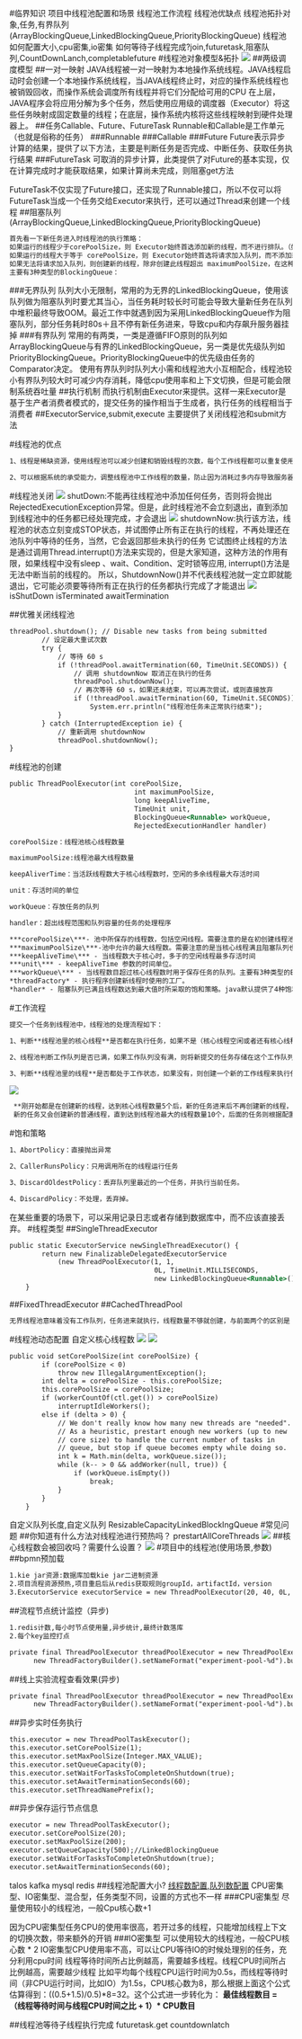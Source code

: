 #临界知识
项目中线程池配置和场景
线程池工作流程
线程池优缺点
线程池拓扑对象,任务,有界队列(ArrayBlockingQueue,LinkedBlockingQueue,PriorityBlockingQueue)
线程池如何配置大小,cpu密集,io密集
如何等待子线程完成?join,futuretask,阻塞队列,CountDownLanch,completablefuture
#线程池对象模型&拓扑
![](.z_线程池问题清单_images/线程池.png)
##两级调度模型
##一对一映射
JAVA线程被一对一映射为本地操作系统线程。JAVA线程启动时会创建一个本地操作系统线程，当JAVA线程终止时，对应的操作系统线程也被销毁回收，而操作系统会调度所有线程并将它们分配给可用的CPU
在上层，JAVA程序会将应用分解为多个任务，然后使用应用级的调度器（Executor）将这些任务映射成固定数量的线程；在底层，操作系统内核将这些线程映射到硬件处理器上。
##任务Callable、Future、FutureTask
Runnable和Callable是工作单元（也就是俗称的任务）
###Runnable
###Callable
###Future
Future表示异步计算的结果，提供了以下方法，主要是判断任务是否完成、中断任务、获取任务执行结果
###FutureTask
可取消的异步计算，此类提供了对Future的基本实现，仅在计算完成时才能获取结果，如果计算尚未完成，则阻塞get方法

FutureTask不仅实现了Future接口，还实现了Runnable接口，所以不仅可以将FutureTask当成一个任务交给Executor来执行，还可以通过Thread来创建一个线程
##阻塞队列(ArrayBlockingQueue,LinkedBlockingQueue,PriorityBlockingQueue)
```asp
首先看一下新任务进入时线程池的执行策略：
如果运行的线程少于corePoolSize，则 Executor始终首选添加新的线程，而不进行排队。（如果当前运行的线程小于corePoolSize，则任务根本不会存入queue中，而是直接运行）
如果运行的线程大于等于 corePoolSize，则 Executor始终首选将请求加入队列，而不添加新的线程。
如果无法将请求加入队列，则创建新的线程，除非创建此线程超出 maximumPoolSize，在这种情况下，任务将被拒绝。
主要有3种类型的BlockingQueue：
```
###无界队列
队列大小无限制，常用的为无界的LinkedBlockingQueue，使用该队列做为阻塞队列时要尤其当心，当任务耗时较长时可能会导致大量新任务在队列中堆积最终导致OOM。最近工作中就遇到因为采用LinkedBlockingQueue作为阻塞队列，部分任务耗时80s＋且不停有新任务进来，导致cpu和内存飙升服务器挂掉
###有界队列
常用的有两类，一类是遵循FIFO原则的队列如ArrayBlockingQueue与有界的LinkedBlockingQueue，另一类是优先级队列如PriorityBlockingQueue。PriorityBlockingQueue中的优先级由任务的Comparator决定。
使用有界队列时队列大小需和线程池大小互相配合，线程池较小有界队列较大时可减少内存消耗，降低cpu使用率和上下文切换，但是可能会限制系统吞吐量
##执行机制
而执行机制由Executor来提供。这样一来Executor是基于生产者消费者模式的，提交任务的操作相当于生成者，执行任务的线程相当于消费者
##ExecutorService,submit,execute
主要提供了关闭线程池和submit方法

#线程池的优点
```asp
1、线程是稀缺资源，使用线程池可以减少创建和销毁线程的次数，每个工作线程都可以重复使用

2、可以根据系统的承受能力，调整线程池中工作线程的数量，防止因为消耗过多内存导致服务器崩溃
```
#线程池关闭
![](.z_线程池问题清单_images/44da4ab6.png)
shutDown:不能再往线程池中添加任何任务，否则将会抛出RejectedExecutionException异常。但是，此时线程池不会立刻退出，直到添加到线程池中的任务都已经处理完成，才会退出
![](.z_线程池问题清单_images/fbfae640.png)
shutdownNow:执行该方法，线程池的状态立刻变成STOP状态，并试图停止所有正在执行的线程，不再处理还在池队列中等待的任务，当然，它会返回那些未执行的任务
它试图终止线程的方法是通过调用Thread.interrupt()方法来实现的，但是大家知道，这种方法的作用有限，如果线程中没有sleep 、wait、Condition、定时锁等应用, interrupt()方法是无法中断当前的线程的。
所以，ShutdownNow()并不代表线程池就一定立即就能退出，它可能必须要等待所有正在执行的任务都执行完成了才能退出
![](.z_线程池问题清单_images/b84510f4.png)
[](https://www.cnblogs.com/aspirant/p/10265863.html)
isShutDown
isTerminated
awaitTermination
[](https://segmentfault.com/a/1190000038258152)

[](https://segmentfault.com/a/1190000021302247)
##优雅关闭线程池
```asp
threadPool.shutdown(); // Disable new tasks from being submitted
        // 设定最大重试次数
        try {
            // 等待 60 s
            if (!threadPool.awaitTermination(60, TimeUnit.SECONDS)) {
                // 调用 shutdownNow 取消正在执行的任务
                threadPool.shutdownNow();
                // 再次等待 60 s，如果还未结束，可以再次尝试，或则直接放弃
                if (!threadPool.awaitTermination(60, TimeUnit.SECONDS))
                    System.err.println("线程池任务未正常执行结束");
            }
        } catch (InterruptedException ie) {
            // 重新调用 shutdownNow
            threadPool.shutdownNow();
}
```
#线程池的创建
```asp
public ThreadPoolExecutor(int corePoolSize,
                               int maximumPoolSize,
                               long keepAliveTime,
                               TimeUnit unit,
                               BlockingQueue<Runnable> workQueue,
                               RejectedExecutionHandler handler) 
```
```asp
corePoolSize：线程池核心线程数量

maximumPoolSize:线程池最大线程数量

keepAliverTime：当活跃线程数大于核心线程数时，空闲的多余线程最大存活时间

unit：存活时间的单位

workQueue：存放任务的队列

handler：超出线程范围和队列容量的任务的处理程序
```

```asp
***corePoolSize\***- 池中所保存的线程数，包括空闲线程。需要注意的是在初创建线程池时线程不会立即启动，直到有任务提交才开始启动线程并逐渐时线程数目达到corePoolSize。若想一开始就创建所有核心线程需调用prestartAllCoreThreads方法。
***maximumPoolSize\***-池中允许的最大线程数。需要注意的是当核心线程满且阻塞队列也满时才会判断当前线程数是否小于最大线程数，并决定是否创建新线程。
***keepAliveTime\*** - 当线程数大于核心时，多于的空闲线程最多存活时间
***unit\*** - keepAliveTime 参数的时间单位。
***workQueue\*** - 当线程数目超过核心线程数时用于保存任务的队列。主要有3种类型的BlockingQueue可供选择：无界队列，有界队列和同步移交。将在下文中详细阐述。从参数中可以看到，此队列仅保存实现Runnable接口的任务。
*threadFactory* - 执行程序创建新线程时使用的工厂。
*handler* - 阻塞队列已满且线程数达到最大值时所采取的饱和策略。java默认提供了4种饱和策略的实现方式：中止、抛弃、抛弃最旧的、调用者运行。将在下文中详细阐述。
```
#工作流程
```asp
提交一个任务到线程池中，线程池的处理流程如下：

1、判断**线程池里的核心线程**是否都在执行任务，如果不是（核心线程空闲或者还有核心线程没有被创建）则创建一个新的工作线程来执行任务。如果核心线程都在执行任务，则进入下个流程。

2、线程池判断工作队列是否已满，如果工作队列没有满，则将新提交的任务存储在这个工作队列里。如果工作队列满了，则进入下个流程。

3、判断**线程池里的线程**是否都处于工作状态，如果没有，则创建一个新的工作线程来执行任务。如果已经满了，则交给饱和策略来处理这个任务。
```
![](.z_线程池问题清单_images/723ed68f.png)
```asp
 **刚开始都是在创建新的线程，达到核心线程数量5个后，新的任务进来后不再创建新的线程，而是将任务加入工作队列，任务队列到达上线5个后，
 新的任务又会创建新的普通线程，直到达到线程池最大的线程数量10个，后面的任务则根据配置的饱和策略来处理。我们这里没有具体配置，使用的是默认的配置AbortPolicy:直接抛出异常。**
```
#饱和策略
```asp
1、AbortPolicy：直接抛出异常

2、CallerRunsPolicy：只用调用所在的线程运行任务

3、DiscardOldestPolicy：丢弃队列里最近的一个任务，并执行当前任务。

4、DiscardPolicy：不处理，丢弃掉。
```
在某些重要的场景下，可以采用记录日志或者存储到数据库中，而不应该直接丢弃。
#线程类型
##SingleThreadExecutor
```asp
public static ExecutorService newSingleThreadExecutor() {
        return new FinalizableDelegatedExecutorService
            (new ThreadPoolExecutor(1, 1,
                                    0L, TimeUnit.MILLISECONDS,
                                    new LinkedBlockingQueue<Runnable>()));
    }
```
##FixedThreadExecutor
##CachedThreadPool
```asp
无界线程池意味着没有工作队列，任务进来就执行，线程数量不够就创建，与前面两个的区别是：空闲的线程会被回收掉，空闲的时间是60s。这个适用于执行很多短期异步的小程序或者负载较轻的服务器
```
#线程池动态配置
[](https://mp.weixin.qq.com/s?__biz=Mzg3NjU3NTkwMQ==&mid=2247505103&idx=1&sn=a041dbec689cec4f1bbc99220baa7219&source=41#wechat_redirect)
自定义核心线程数
![](.z_线程池问题清单_images/95510963.png)
![](.z_线程池问题清单_images/53a06f13.png)
```asp
public void setCorePoolSize(int corePoolSize) {
        if (corePoolSize < 0)
            throw new IllegalArgumentException();
        int delta = corePoolSize - this.corePoolSize;
        this.corePoolSize = corePoolSize;
        if (workerCountOf(ctl.get()) > corePoolSize)
            interruptIdleWorkers();
        else if (delta > 0) {
            // We don't really know how many new threads are "needed".
            // As a heuristic, prestart enough new workers (up to new
            // core size) to handle the current number of tasks in
            // queue, but stop if queue becomes empty while doing so.
            int k = Math.min(delta, workQueue.size());
            while (k-- > 0 && addWorker(null, true)) {
                if (workQueue.isEmpty())
                    break;
            }
        }
    }
```
自定义队列长度,自定义队列
ResizableCapacityLinkedBlockIngQueue
#常见问题
##你知道有什么方法对线程池进行预热吗？
prestartAllCoreThreads
![](.z_线程池问题清单_images/95ffa139.png)
##核心线程数会被回收吗？需要什么设置？
![](.z_线程池问题清单_images/024ff8a5.png)
#项目中的线程池(使用场景,参数)
##bpmn预加载
```asp
1.kie jar资源:数据库加载kie jar二进制资源
2.项目流程资源预热,项目重启后从redis获取规则groupId，artifactId，version
3.ExecutorService executorService = new ThreadPoolExecutor(20, 40, 0L, TimeUnit.SECONDS, new LinkedBlockingQueue<>(1024), namedThreadFactory, new ThreadPoolExecutor.AbortPolicy());
```
##流程节点统计监控（异步)
```asp
1.redis计数,每小时节点使用量,异步统计,最终计数落库
2.每个key监控打点
```
```asp
private final ThreadPoolExecutor threadPoolExecutor = new ThreadPoolExecutor(10, 10, 0L, TimeUnit.MILLISECONDS, new ArrayBlockingQueue<>(1024),
      new ThreadFactoryBuilder().setNameFormat("experiment-pool-%d").build());
```
##线上实验流程查看效果(异步)
```asp
private final ThreadPoolExecutor threadPoolExecutor = new ThreadPoolExecutor(10, 10, 0L, TimeUnit.MILLISECONDS, new ArrayBlockingQueue<>(1024),
      new ThreadFactoryBuilder().setNameFormat("experiment-pool-%d").build());
```
##异步实时任务执行
```asp
this.executor = new ThreadPoolTaskExecutor();
this.executor.setCorePoolSize(1);
this.executor.setMaxPoolSize(Integer.MAX_VALUE);
this.executor.setQueueCapacity(0);
this.executor.setWaitForTasksToCompleteOnShutdown(true);
this.executor.setAwaitTerminationSeconds(60);
this.executor.setThreadNamePrefix();
```
##异步保存运行节点信息
```asp
executor = new ThreadPoolTaskExecutor();
executor.setCorePoolSize(20);
executor.setMaxPoolSize(200);
executor.setQueueCapacity(500);//LinkedBlockingQueue
executor.setWaitForTasksToCompleteOnShutdown(true);
executor.setAwaitTerminationSeconds(60);
```
talos
kafka
mysql
redis
##线程池配置大小?
[线程数配置,队列数配置](https://www.modb.pro/db/65544)
CPU密集型、IO密集型、混合型，任务类型不同，设置的方式也不一样
###CPU密集型
尽量使用较小的线程池，一般Cpu核心数+1

因为CPU密集型任务CPU的使用率很高，若开过多的线程，只能增加线程上下文的切换次数，带来额外的开销
###IO密集型
可以使用较大的线程池，一般CPU核心数 * 2
IO密集型CPU使用率不高，可以让CPU等待IO的时候处理别的任务，充分利用cpu时间
线程等待时间所占比例越高，需要越多线程。线程CPU时间所占比例越高，需要越少线程
比如平均每个线程CPU运行时间为0.5s，而线程等待时间（非CPU运行时间，比如IO）为1.5s，CPU核心数为8，那么根据上面这个公式估算得到：((0.5+1.5)/0.5)*8=32。这个公式进一步转化为：
**最佳线程数目 = （线程等待时间与线程CPU时间之比 + 1）\* CPU数目**

##线程池等待子线程执行完成
futuretask.get
countdownlatch
